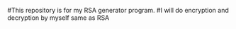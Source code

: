 #This repository is for my RSA generator program. 
#I will do encryption and decryption by myself same as RSA 